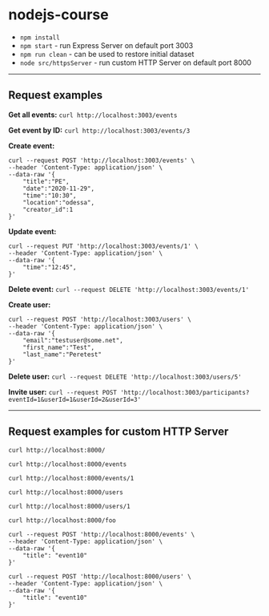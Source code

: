 # nodejs-course

- `npm install`
- `npm start` - run Express Server on default port 3003 
- `npm run clean` - can be used to restore initial dataset
- `node src/httpsServer` - run custom HTTP Server on default port 8000

***

## Request examples

**Get all events:**
`curl http://localhost:3003/events`

**Get event by ID:**
`curl http://localhost:3003/events/3`

**Create event:**
```
curl --request POST 'http://localhost:3003/events' \
--header 'Content-Type: application/json' \
--data-raw '{
    "title":"PE",
    "date":"2020-11-29",
    "time":"10:30",
    "location":"odessa",
    "creator_id":1
}'
```

**Update event:**
```
curl --request PUT 'http://localhost:3003/events/1' \
--header 'Content-Type: application/json' \
--data-raw '{
    "time":"12:45",
}'
```

**Delete event:**
`curl --request DELETE 'http://localhost:3003/events/1'`

**Create user:**
```
curl --request POST 'http://localhost:3003/users' \
--header 'Content-Type: application/json' \
--data-raw '{
    "email":"testuser@some.net",
    "first_name":"Test",
    "last_name":"Peretest"
}'
```

**Delete user:**
`curl --request DELETE 'http://localhost:3003/users/5'`

**Invite user:**
`curl --request POST 'http://localhost:3003/participants?eventId=1&userId=1&userId=2&userId=3'`

***

## Request examples for custom HTTP Server

`curl http://localhost:8000/`

`curl http://localhost:8000/events`

`curl http://localhost:8000/events/1`

`curl http://localhost:8000/users`

`curl http://localhost:8000/users/1`

`curl http://localhost:8000/foo`

```
curl --request POST 'http://localhost:8000/events' \
--header 'Content-Type: application/json' \
--data-raw '{
    "title": "event10"
}'
```

```
curl --request POST 'http://localhost:8000/users' \
--header 'Content-Type: application/json' \
--data-raw '{
    "title": "event10"
}'
```

